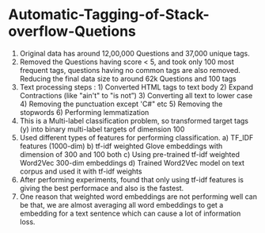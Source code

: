 # Automatic-Tagging-of-Stack-overflow-Quetions

1) Original data has around 12,00,000 Questions and 37,000 unique tags. 
2) Removed the Questions having score < 5, and took only 100 most frequent tags, questions having no common tags are also removed. Reducing the final data size to around 62k Questions and 100 tags 
3) Text processing steps : 1) Converted HTML tags to text body 2) Expand Contractions (like "ain't" to "is not”) 3) Converting all text to lower case 4) Removing the punctuation except 'C#" etc 5) Removing the stopwords 6) Performing lemmatization 
4) This is a Multi-label classification problem, so transformed target tags (y) into binary multi-label targets of dimension 100 
5) Used different types of features for performing classification. a) TF_IDF features (1000-dim) b) tf-idf weighted Glove embeddings with dimension of 300 and 100 both c) Using pre-trained tf-idf weighted Word2Vec 300-dim embeddings d) Trained Word2Vec model on text corpus and used it with tf-idf weights  
6) After performing experiments, found that only using tf-idf features is giving the best performace and also is the fastest. 
7) One reason that weighted word embeddings are not performing well can be that, we are almost averaging all word embeddings to get a embedding for a text sentence which can cause a lot of information loss. 
  
